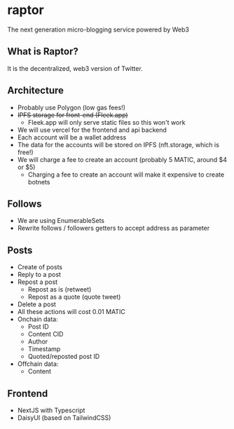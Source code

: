 # raptor
The next generation micro-blogging service powered by Web3

## What is Raptor?
It is the decentralized, web3 version of Twitter.

## Architecture
- Probably use Polygon (low gas fees!)
- ~~IPFS storage for front-end (Fleek.app)~~
    - Fleek.app will only serve static files so this won't work
- We will use vercel for the frontend and api backend
- Each account will be a wallet address
- The data for the accounts will be stored on IPFS (nft.storage, which is free!)
- We will charge a fee to create an account (probably 5 MATIC, around $4 or $5)
    - Charging a fee to create an account will make it expensive to create botnets


## Follows
- We are using EnumerableSets
- Rewrite follows / followers getters to accept address as parameter

## Posts
- Create of posts
- Reply to a post
- Repost a post
    - Repost as is (retweet)
    - Repost as a quote (quote tweet)
- Delete a post
- All these actions will cost 0.01 MATIC
- Onchain data:
    - Post ID
    - Content CID
    - Author
    - Timestamp
    - Quoted/reposted post ID
- Offchain data:
    - Content

## Frontend
- NextJS with Typescript
- DaisyUI (based on TailwindCSS)